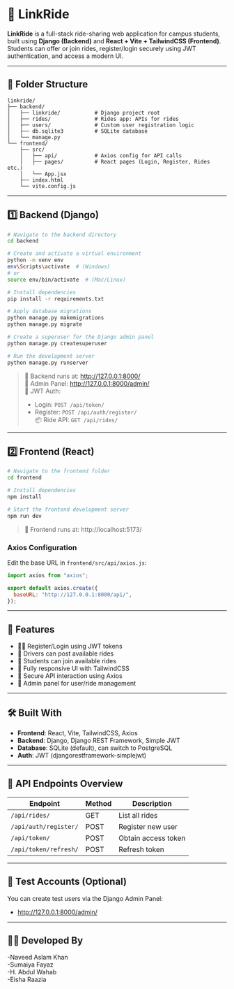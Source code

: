 # 🚗 LinkRide

**LinkRide** is a full-stack ride-sharing web application for campus students, built using **Django (Backend)** and **React + Vite + TailwindCSS (Frontend)**.  
Students can offer or join rides, register/login securely using JWT authentication, and access a modern UI.

---

## 📁 Folder Structure

```
linkride/
├── backend/
│   ├── linkride/           # Django project root
│   ├── rides/              # Rides app: APIs for rides
│   ├── users/              # Custom user registration logic
│   ├── db.sqlite3          # SQLite database
│   └── manage.py
└── frontend/
    ├── src/
    │   ├── api/            # Axios config for API calls
    │   ├── pages/          # React pages (Login, Register, Rides etc.)
    │   └── App.jsx
    ├── index.html
    └── vite.config.js
```

---

## 1️⃣ Backend (Django)

```bash
# Navigate to the backend directory
cd backend

# Create and activate a virtual environment
python -m venv env
env\Scripts\activate  # (Windows)
# or
source env/bin/activate  # (Mac/Linux)

# Install dependencies
pip install -r requirements.txt

# Apply database migrations
python manage.py makemigrations
python manage.py migrate

# Create a superuser for the Django admin panel
python manage.py createsuperuser

# Run the development server
python manage.py runserver
```

> 🔗 Backend runs at: http://127.0.0.1:8000/  
> 🔐 Admin Panel: http://127.0.0.1:8000/admin/  
> 🔁 JWT Auth:
> - Login: `POST /api/token/`
> - Register: `POST /api/auth/register/`  
> 📦 Ride API: `GET /api/rides/`

---

## 2️⃣ Frontend (React)

```bash
# Navigate to the frontend folder
cd frontend

# Install dependencies
npm install

# Start the frontend development server
npm run dev
```

> 🔗 Frontend runs at: http://localhost:5173/

### Axios Configuration

Edit the base URL in `frontend/src/api/axios.js`:

```js
import axios from "axios";

export default axios.create({
  baseURL: "http://127.0.0.1:8000/api/",
});
```

---

## 🚀 Features

- 🧍‍♂️ Register/Login using JWT tokens
- 🚗 Drivers can post available rides
- 🙋 Students can join available rides
- 🧭 Fully responsive UI with TailwindCSS
- 🔐 Secure API interaction using Axios
- 🎯 Admin panel for user/ride management

---

## 🛠️ Built With

- **Frontend**: React, Vite, TailwindCSS, Axios
- **Backend**: Django, Django REST Framework, Simple JWT
- **Database**: SQLite (default), can switch to PostgreSQL
- **Auth**: JWT (djangorestframework-simplejwt)

---

## 📌 API Endpoints Overview

| Endpoint               | Method | Description           |
|------------------------|--------|-----------------------|
| `/api/rides/`          | GET    | List all rides        |
| `/api/auth/register/`  | POST   | Register new user     |
| `/api/token/`          | POST   | Obtain access token   |
| `/api/token/refresh/`  | POST   | Refresh token         |

---

## 🧪 Test Accounts (Optional)

You can create test users via the Django Admin Panel:

- http://127.0.0.1:8000/admin/

---

## 👨‍💻 Developed By  
  -Naveed Aslam Khan  
  -Sumaiya Fayaz  
  -H. Abdul Wahab  
  -Eisha Raazia  
